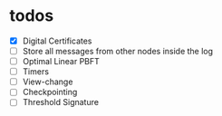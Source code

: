 # todos

- [X] Digital Certificates
- [ ] Store all messages from other nodes inside the log
- [ ] Optimal Linear PBFT
- [ ] Timers
- [ ] View-change
- [ ] Checkpointing
- [ ] Threshold Signature
